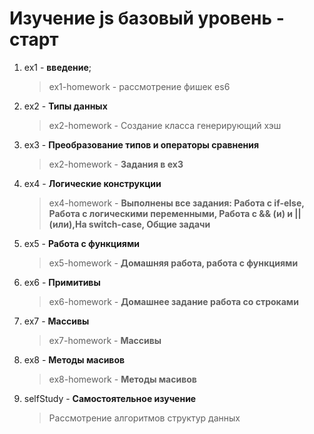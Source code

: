 # Изучение js базовый уровень - старт

1. ex1 - **введение**;
   > ex1-homework - рассмотрение фишек es6
2. ex2 - **Типы данных**
   > ex2-homework - Создание класса генерирующий хэш
3. ex3 - **Преобразование типов и операторы сравнения**
   > ex2-homework - **Задания в ex3**
4. ex4 - **Логические конструкции**
   > ex4-homework - **Выполнены все задания: Работа с if-else, Работа с логическими переменными, Работа с && (и) и || (или),На switch-case, Общие задачи**
5. ex5 - **Работа с функциями**
   > ex5-homework - **Домашняя работа, работа с функциями**
6. ex6 - **Примитивы**
   > ex6-homework - **Домашнее задание работа со строками**
7. ex7 - **Массивы**
   > ex7-homework - **Массивы**
8. ex8 - **Методы масивов**
   > ex8-homework - **Методы масивов**
9. selfStudy - **Самостоятельное изучение**
   > Рассмотрение алгоритмов структур данных
